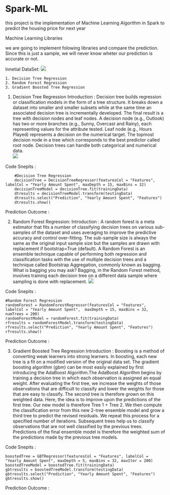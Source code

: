 # Spark-ML
this project is the implementation of Machine Learning Algorithm in Spark to predict the housing price for next year


Machine Learning Libraries

we are going to implement folowing libraries and compare the prediction. Since this is just a sample, we will never know wheter our prediction is accurate or not.

Innetial DataSet: 
    ![](https://github.com/parlad/Spark-ML/blob/master/Images/Dataset.png)

    1. Decision Tree Regression
    2. Random Forest Regression
    3. Gradient Boosted Tree Regression

1. Decision Tree Regression 
Introduction : Decision tree builds regression or classification models in the form of a tree structure. It breaks down a dataset into smaller and smaller subsets while at the same time an associated decision tree is incrementally developed. The final result is a tree with decision nodes and leaf nodes. A decision node (e.g., Outlook) has two or more branches (e.g., Sunny, Overcast and Rainy), each representing values for the attribute tested. Leaf node (e.g., Hours Played) represents a decision on the numerical target. The topmost decision node in a tree which corresponds to the best predictor called root node. Decision trees can handle both categorical and numerical data.  	
                    ![](https://saedsayad.com/images/Decision_tree_r1.png)

Code Snepits : 
```
    #Decision Tree Regression
    decisionTree = DecisionTreeRegressor(featuresCol = "Features", labelCol = "Yearly Amount Spent", maxDepth = 15, maxBins = 32)
    decisionTreeModel = decisionTree.fit(trainingData)
    dtresults = decisionTreeModel.transform(testingData)
    dtresults.select("Prediction", "Yearly Amount Spent", "Features")
    dtresults.show()
```

Prediction Outcome : 

2. Random Forest Regression: 
Introduction : A random forest is a meta estimator that fits a number of classifying decision trees on various sub-samples of the dataset and uses averaging to improve the predictive accuracy and control over-fitting. The sub-sample size is always the same as the original input sample size but the samples are drawn with replacement if bootstrap=True (default). A Random Forest is an ensemble technique capable of performing both regression and classification tasks with the use of multiple decision trees and a technique called Bootstrap Aggregation, commonly known as bagging. What is bagging you may ask? Bagging, in the Random Forest method, involves training each decision tree on a different data sample where sampling is done with replacement.
        ![](randomForestAlgImge)

Code Snepits :
```
#Random Forest Regression
randomForest = RandomForestRegressor(featuresCol = "Features", labelCol = "Yearly Amount Spent",  maxDepth = 15, maxBins = 32, numTrees = 200)
randomForestModel = randomForest.fit(trainingData)
rfresults = randomForestModel.transform(testingData)
rfresults.select("Prediction", "Yearly Amount Spent", "Features")
rfresults.show()
```

Prediction Outcome : 

3. Gradient Boosted Tree Regression
Introduction :  Boosting is a method of converting weak learners into strong learners. In boosting, each new tree is a fit on a modified version of the original data set. The gradient boosting algorithm (gbm) can be most easily explained by first introducing the AdaBoost Algorithm.The AdaBoost Algorithm begins by training a decision tree in which each observation is assigned an equal weight. After evaluating the first tree, we increase the weights of those observations that are difficult to classify and lower the weights for those that are easy to classify. The second tree is therefore grown on this weighted data. Here, the idea is to improve upon the predictions of the first tree. Our new model is therefore Tree 1 + Tree 2. We then compute the classification error from this new 2-tree ensemble model and grow a third tree to predict the revised residuals. We repeat this process for a specified number of iterations. Subsequent trees help us to classify observations that are not well classified by the previous trees. Predictions of the final ensemble model is therefore the weighted sum of the predictions made by the previous tree models.

Code Snepits :
```
boostedTree = GBTRegressor(featuresCol = "Features", labelCol = "Yearly Amount Spent", maxDepth = 5, maxBins = 32, maxIter = 200)
boostedTreeModel = boostedTree.fit(trainingData)
gbtresults = boostedTreeModel.transform(testingData)
gbtresults.select("Prediction", "Yearly Amount Spent", "Features")
gbtresults.show()
```
Prediction Outcome : 





